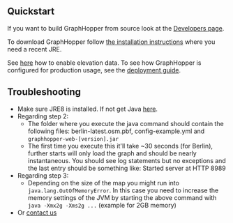 ## Quickstart

If you want to build GraphHopper from source look at the [Developers page](../core/quickstart-from-source.md).

To download GraphHopper follow [the installation instructions](https://github.com/graphhopper/graphhopper#installation)
where you need a recent JRE.

See [here](./../core/elevation.md) how to enable elevation data. To see how GraphHopper is configured for production usage, see the [deployment guide](./../core/deploy.md).

## Troubleshooting

 * Make sure JRE8 is installed. If not get Java [here](http://java.com).
 * Regarding step 2:
    * The folder where you execute the java command should contain the following files: berlin-latest.osm.pbf, config-example.yml and `graphhopper-web-[version].jar`
    * The first time you execute this it'll take ~30 seconds (for Berlin), further starts will only load the graph and should be nearly instantaneous. You should see log statements but no exceptions and the last entry should be something like: Started server at HTTP 8989
 * Regarding step 3:
    * Depending on the size of the map you might run into `java.lang.OutOfMemoryError`. In this case you need to increase the memory settings of the JVM by starting the above command with `java -Xmx2g -Xms2g ...` (example for 2GB memory)
 * Or [contact us](../index.md#contact)
